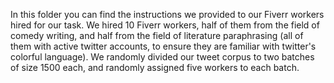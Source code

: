 In this folder you can find the instructions we provided to our Fiverr workers hired for our task. We hired 10 Fiverr workers, half of them from the field of comedy writing, and half from the field of literature paraphrasing (all of them with active twitter accounts, to ensure they are familiar with twitter's colorful language). We randomly divided our tweet corpus to two batches of size 1500 each, and randomly assigned five workers to each batch.
